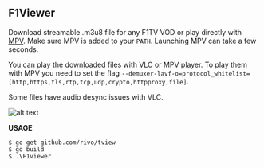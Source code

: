 ## F1Viewer

Download streamable .m3u8 file for any F1TV VOD or play directly with [MPV](https://mpv.io/). 
Make sure MPV is added to your `PATH`. Launching MPV can take a few seconds.

You can play the downloaded files with VLC or MPV player. To play them with MPV you need to set the flag `--demuxer-lavf-o=protocol_whitelist=[http,https,tls,rtp,tcp,udp,crypto,httpproxy,file]`.

Some files have audio desync issues with VLC.

![alt text](https://i.imgur.com/se4EAj1.png)
 

**USAGE**

    $ go get github.com/rivo/tview
    $ go build
    $ .\F1viewer
    
